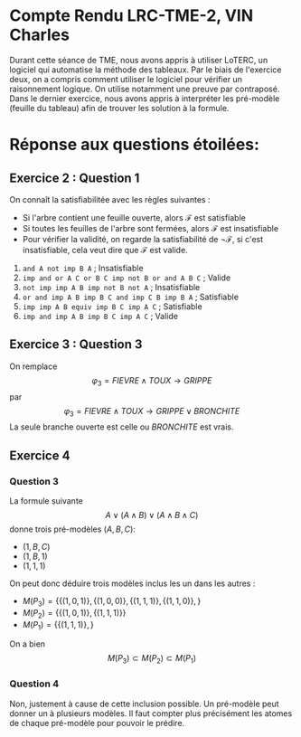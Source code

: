 # Compte Rendu LRC-TME-2, VIN Charles
Durant cette séance de TME, nous avons appris à utiliser LoTERC, un logiciel qui automatise la méthode des tableaux. Par le biais de l'exercice deux, on a compris comment utiliser le logiciel pour vérifier un raisonnement logique. On utilise notamment une preuve par contraposé. Dans le dernier exercice, nous avons appris à interpréter les pré-modèle (feuille du tableau) afin de trouver les solution à la formule.

# Réponse aux questions étoilées:
## Exercice 2 : Question 1
On connaît la satisfiabilitée avec les règles suivantes :
- Si l'arbre contient une feuille ouverte, alors $\mathcal{F}$ est satisfiable
- Si toutes les feuilles de l'arbre sont fermées, alors $\mathcal{F}$ est insatisfiable
- Pour vérifier la validité, on regarde la satisfiabilité de $\lnot \mathcal{F}$, si c'est insatisfiable, cela veut dire que $\mathcal{F}$ est valide.
1) `and A not imp B A` ; Insatisfiable
2) `imp and or A C or B C imp not B or and A B C` ; Valide
3) `not imp imp A B imp not B not A` ; Insatisfiable
4) `or and imp A B imp B C and imp C B imp B A` ; Satisfiable
5) `imp imp A B equiv imp B C imp A C` ; Satisfiable
6) `imp and imp A B imp B C imp A C` ; Valide
	
## Exercice 3 : Question 3
On remplace $$\varphi_3 = FIEVRE \wedge TOUX \to GRIPPE$$ par $$\varphi_3 = FIEVRE \wedge TOUX \to GRIPPE \vee BRONCHITE$$
La seule branche ouverte est celle ou $BRONCHITE$ est vrais.

## Exercice 4
### Question 3
La formule suivante $$ A \vee (A \wedge B) \vee (A \wedge B \wedge C)$$ donne trois pré-modèles $(A,B,C)$: 
- $(1,B,C)$
- $(1,B,1)$
- $(1,1,1)$

On peut donc déduire trois modèles inclus les un dans les autres :
- $M(P_3) = \{ \{(1,0,1)\}, \{(1,0,0)\}, \{(1,1,1)\}, \{(1,1,0)\}, \}$
- $M(P_2) = \{ \{(1,0,1)\}, \{(1,1,1)\} \}$
- $M(P_1) = \{ \{(1,1,1)\}, \}$

On a bien $$M(P_3)\subset M(P_2) \subset M(P_1)$$

### Question 4
Non, justement à cause de cette inclusion possible. Un pré-modèle peut donner un à plusieurs modèles. Il faut compter plus précisément les atomes de chaque pré-modèle pour pouvoir le prédire. 